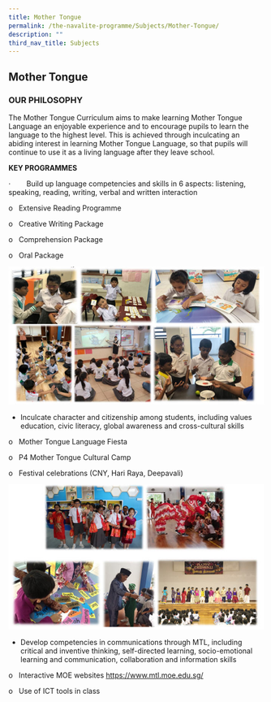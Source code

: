 ```yaml
---
title: Mother Tongue
permalink: /the-navalite-programme/Subjects/Mother-Tongue/
description: ""
third_nav_title: Subjects
---
```

## Mother Tongue

### OUR PHILOSOPHY

The Mother Tongue Curriculum aims to make learning Mother Tongue Language an enjoyable experience and to encourage pupils to learn the language to the highest level. This is achieved through inculcating an abiding interest in learning Mother Tongue Language, so that pupils will continue to use it as a living language after they leave school.

**KEY PROGRAMMES**

·        Build up language competencies and skills in 6 aspects: listening, speaking, reading, writing, verbal and written interaction

 o   Extensive Reading Programme  
 
 o   Creative Writing Package  
 
 o   Comprehension Package  
 
 o   Oral Package
 
 ![](/images/Snap49.jpeg)
 
 *   Inculcate character and citizenship among students, including values education, civic literacy, global awareness and cross-cultural skills

 o   Mother Tongue Language Fiesta  
 
 o   P4 Mother Tongue Cultural Camp  
 
 o   Festival celebrations (CNY, Hari Raya, Deepavali)
 
 ![](/images/Snap50.jpeg)
 
 *   Develop competencies in communications through MTL, including critical and inventive thinking, self-directed learning, socio-emotional learning and communication, collaboration and information skills

 o   Interactive MOE websites https://www.mtl.moe.edu.sg/  
 
 o   Use of ICT tools in class
 
 